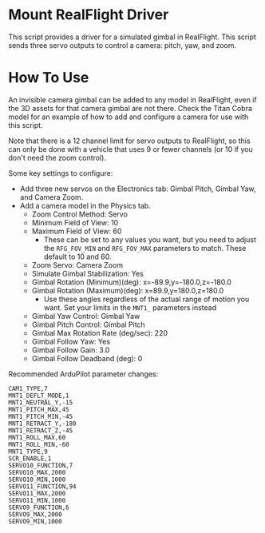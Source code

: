 # Mount RealFlight Driver

This script provides a driver for a simulated gimbal in RealFlight. This script
sends three servo outputs to control a camera: pitch, yaw, and zoom.

# How To Use

An invisible camera gimbal can be added to any model in RealFlight, even if the
3D assets for that camera gimbal are not there. Check the Titan Cobra model for
an example of how to add and configure a camera for use with this script.

Note that there is a 12 channel limit for servo outputs to RealFlight, so this
can only be done with a vehicle that uses 9 or fewer channels (or 10 if you
don't need the zoom control).

Some key settings to configure:
- Add three new servos on the Electronics tab: Gimbal Pitch, Gimbal Yaw, and
  Camera Zoom.
- Add a camera model in the Physics tab.
  - Zoom Control Method: Servo
  - Minimum Field of View: 10
  - Maximum Field of View: 60
    - These can be set to any values you want, but you need to adjust the
      `RFG_FOV_MIN` and `RFG_FOV_MAX` parameters to match. These default to 10
      and 60.
  - Zoom Servo: Camera Zoom
  - Simulate Gimbal Stabilization: Yes
  - Gimbal Rotation (Minimum)(deg): x=-89.9,y=-180.0,z=-180.0
  - Gimbal Rotation (Maximum)(deg): x=89.9,y=180.0,z=180.0
    - Use these angles regardless of the actual range of motion you want. Set
      your limits in the `MNT1_` parameters instead
  - Gimbal Yaw Control: Gimbal Yaw
  - Gimbal Pitch Control: Gimbal Pitch
  - Gimbal Max Rotation Rate (deg/sec): 220
  - Gimbal Follow Yaw: Yes
  - Gimbal Follow Gain: 3.0
  - Gimbal Follow Deadband (deg): 0

Recommended ArduPilot parameter changes:
```
CAM1_TYPE,7
MNT1_DEFLT_MODE,1
MNT1_NEUTRAL_Y,-15
MNT1_PITCH_MAX,45
MNT1_PITCH_MIN,-45
MNT1_RETRACT_Y,-180
MNT1_RETRACT_Z,-45
MNT1_ROLL_MAX,60
MNT1_ROLL_MIN,-60
MNT1_TYPE,9
SCR_ENABLE,1
SERVO10_FUNCTION,7
SERVO10_MAX,2000
SERVO10_MIN,1000
SERVO11_FUNCTION,94
SERVO11_MAX,2000
SERVO11_MIN,1000
SERVO9_FUNCTION,6
SERVO9_MAX,2000
SERVO9_MIN,1000
```
